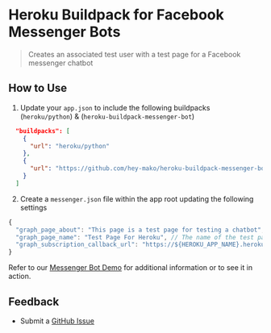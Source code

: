 # Heroku Buildpack for Facebook Messenger Bots
> Creates an associated test user with a test page for a Facebook messenger chatbot

## How to Use
1. Update your `app.json` to include the following buildpacks (`heroku/python`) & (`heroku-buildpack-messenger-bot`)
```json
  "buildpacks": [
    {
      "url": "heroku/python"
    },
    {
      "url": "https://github.com/hey-mako/heroku-buildpack-messenger-bot"
    }
  ]
```
2. Create a `messenger.json` file within the app root updating the following settings
```js
{
  "graph_page_about": "This page is a test page for testing a chatbot", // The description of the test page
  "graph_page_name": "Test Page For Heroku", // The name of the test page, it's best to avoid symbols
  "graph_subscription_callback_url": "https://${HEROKU_APP_NAME}.herokuapp.com/callback" // Callback URL to configure the bot webhook
}
```

Refer to our [Messenger Bot Demo](https://github.com/mako-ai/heroku-messenger-bot-demo) for additional information or to see it in action.

## Feedback
- Submit a [GitHub Issue](https://github.com/hey-mako/heroku-buildpack-messenger-bot)
